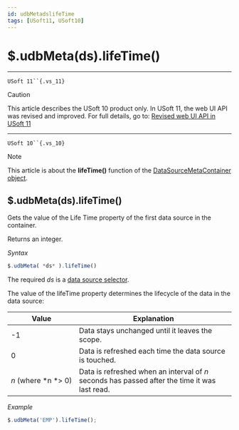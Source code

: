 ```yaml
---
id: udbMetadslifeTime
tags: [USoft11, USoft10]
---
```

# $.udbMeta(ds).lifeTime()



----

`USoft 11``{.vs_11}`

> [!CAUTION]
> This article describes the USoft 10 product only.
> In USoft 11, the web UI API was revised and improved. For full details, go to:
> [Revised web UI API in USoft 11](/docs/Web_and_app_UIs/UDB_udb/Revised_web_UI_API_in_USoft_11.md)

----

`USoft 10``{.vs_10}`

> [!NOTE]
> This article is about the **lifeTime()** function of the [DataSourceMetaContainer object](/docs/Web_and_app_UIs/UDB_DataSourceMetaContainer).

## **$.udbMeta(ds).lifeTime()**

Gets the value of the Life Time property of the first data source in the container.

Returns an integer.

*Syntax*

```js
$.udbMeta( *ds* ).lifeTime()
```

The required *ds* is a [data source selector](/docs/Web_and_app_UIs/UDB_DataSourceMetaContainer/UDB_DataSourceMetaContainer_object.md).

The value of the lifeTime property determines the lifecycle of the data in the data source:

|**Value**|**Explanation**|
|--------|--------|
|-1      |Data stays unchanged until it leaves the scope.|
|0       |Data is refreshed each time the data source is touched.|
|*n* (where *n *> 0)|Data is refreshed when an interval of *n* seconds has passed after the time it was last read.|



*Example*

```js
$.udbMeta('EMP').lifeTime();
```

 